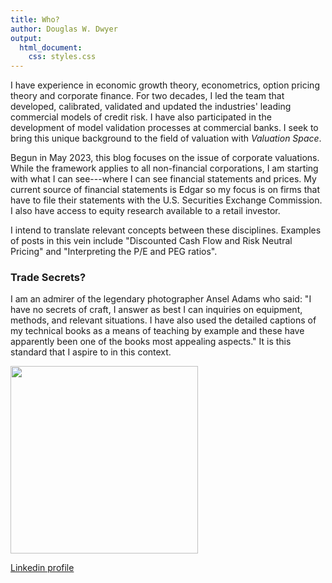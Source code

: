 ```yaml
---
title: Who?
author: Douglas W. Dwyer
output: 
  html_document:
    css: styles.css
---
```


I have experience in economic growth theory, econometrics, option pricing theory and corporate finance. For two decades, I led the team that developed, calibrated, validated and updated the industries' leading commercial models of credit risk. I have also participated in the development of model validation processes at commercial banks. I seek to bring this unique background to the field of valuation with _Valuation Space_.

Begun in May 2023, this blog focuses on the issue of corporate valuations. While the framework applies to all non-financial corporations, I am starting with what I can see---where I can see financial statements and prices. My current source of financial statements is Edgar so my focus is on firms that have to file their statements with the U.S. Securities Exchange Commission. I also have access to equity research available to a retail investor.

I intend to translate relevant concepts between these disciplines. Examples of posts in this vein include "Discounted Cash Flow and Risk Neutral Pricing" and "Interpreting the P/E and PEG ratios".

### Trade Secrets?

I am an admirer of the legendary photographer Ansel Adams who said: "I have no secrets of craft, I answer as best I can inquiries on equipment, methods, and relevant situations. I have also used the detailed captions of my technical books as a means of teaching by example and these have apparently been one of the books most appealing aspects." It is this standard that I aspire to in this context.

<img src="/./about_files/cliff-event7088.jpg" alt=""  height="300px" />

<a href='https://www.linkedin.com/in/douglas-dwyer-dd/' target="_blank">Linkedin profile</a>
